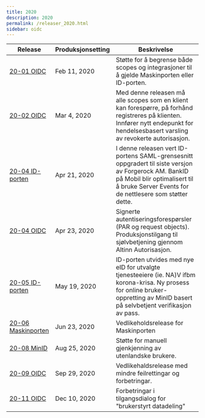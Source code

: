 ```yaml
---
title: 2020
description: 2020
permalink: /releaser_2020.html
sidebar: oidc
---
```


|Release|Produksjonsetting|Beskrivelse|
|-|-|-|
|[20-01 OIDC]({{site.baseurl}}/docs/ID-porten/oidc/releaser/20-01_OIDC)|Feb 11, 2020| Støtte for å begrense både scopes og integrasjoner til å gjelde Maskinporten eller ID-porten. |
|[20-02 OIDC]({{site.baseurl}}/docs/ID-porten/oidc/releaser/20-02_OIDC)|Mar 4, 2020| Med denne releasen må alle scopes som en klient kan forespørre, på forhånd registreres på klienten. Innfører nytt endepunkt for hendelsesbasert varsling av  revokerte autorisasjon. |
|[20-04 ID-porten]({{site.baseurl}}/docs/ID-porten/oidc/releaser/20-04_ID-porten)|Apr 21, 2020| I denne releasen vert ID-portens SAML-grensesnitt oppgradert til siste versjon av Forgerock AM.   BankID på Mobil blir optimalisert til å bruke Server Events for de nettlesere som støtter dette. |
|[20-04 OIDC]({{site.baseurl}}/docs/ID-porten/oidc/releaser/20-04_OIDC)|Apr 23, 2020| Signerte autentiseringsforespørsler (PAR og request objects).  Produksjonstilgang til sjølvbetjening gjennom Altinn Autorisasjon. |
|[20-05 ID-porten]({{site.baseurl}}/docs/ID-porten/oidc/releaser/20-05_ID-porten)|May 19, 2020| ID-porten utvides med nye eID for utvalgte tjenesteeiere (ie. NA)V ifbm korona-krisa.  Ny prosess for online bruker-oppretting av MinID basert på selvbetjent verifikasjon av pass. |
|[20-06 Maskinporten]({{site.baseurl}}/docs/ID-porten/oidc/releaser/20-06_Maskinporten)|Jun 23, 2020| Vedlikeholdsrelease for Maskinporten |
|[20-08 MinID]({{site.baseurl}}/docs/ID-porten/oidc/releaser/20-08_MinID)|Aug 25, 2020| Støtte for manuell gjenkjenning av utenlandske brukere.  |
|[20-09 OIDC]({{site.baseurl}}/docs/ID-porten/oidc/releaser/20-09_OIDC)|Sep 29, 2020| Vedlikehaldsrelease med mindre feilrettingar og forbetringar. |
|[20-11 OIDC]({{site.baseurl}}/docs/ID-porten/oidc/releaser/20-11_OIDC)|Dec 10, 2020| Forbetringar i tilgangsdialog for "brukerstyrt datadeling" |
